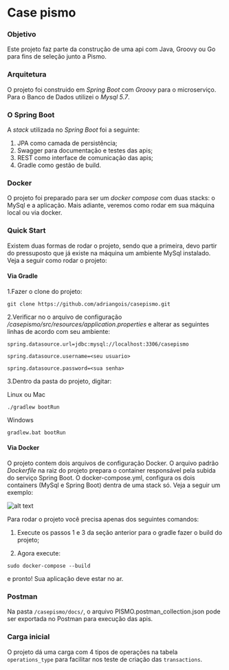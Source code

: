 # Case pismo

### Objetivo

Este projeto faz parte da construção de uma api com Java, Groovy ou Go para fins de seleção junto a Pismo.

### Arquitetura

O projeto foi construido em *Spring Boot* com *Groovy* para o microserviço. Para o Banco de Dados utilizei o *Mysql 5.7*.

### O Spring Boot
A *stack* utilizada no *Spring Boot* foi a seguinte:
1. JPA como camada de persistência;
2. Swagger para documentação e testes das apis;
3. REST como interface de comunicação das apis;
4. Gradle como gestão de build.


### Docker

O projeto foi preparado para ser um *docker compose* com duas stacks: o MySql e a aplicação.
Mais adiante, veremos como rodar em sua máquina local ou via docker.

### Quick Start

Existem duas formas de rodar o projeto, sendo que a primeira, devo partir do pressuposto que já existe na máquina um ambiente MySql instalado. Veja a seguir como rodar o projeto:

#### Via Gradle

1.Fazer o clone do projeto:

``
git clone https://github.com/adriangois/casepismo.git
``

2.Verificar no o arquivo de configuração */casepismo/src/resources/application.properties* e alterar as seguintes linhas de acordo com seu ambiente:

``spring.datasource.url=jdbc:mysql://localhost:3306/casepismo``

``spring.datasource.username=<seu usuario>``

``spring.datasource.password=<sua senha>``

3.Dentro da pasta do projeto, digitar:

Linux ou Mac

``
./gradlew bootRun
``

Windows

``
gradlew.bat bootRun
``

#### Via Docker

O projeto contem dois arquivos de configuração Docker. O arquivo padrão *Dockerfile* na raiz do projeto prepara o container responsável pela subida do serviço Spring Boot.
O docker-compose.yml, configura os dois containers (MySql e Spring Boot) dentra de uma stack só. Veja a seguir um exemplo:

![alt text](https://github.com/adriangois/casepismo/docs/master/stack.jpg?raw=true)


Para rodar o projeto você precisa apenas dos seguintes comandos:

1. Execute os passos 1 e 3 da seção anterior para o gradle fazer o build do projeto;

2. Agora execute:

``
sudo docker-compose --build
``

e pronto! Sua aplicação deve estar no ar. 

### Postman

Na pasta `/casepismo/docs/`, o arquivo PISMO.postman_collection.json pode ser exportada no Postman para execução das apis.

### Carga inicial

O projeto dá uma carga com 4 tipos de operações na tabela `operations_type` para facilitar nos teste de criação das `transactions`.
